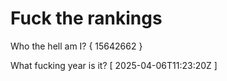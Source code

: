 # Fuck the rankings

Who the hell am I?
{ 15642662 }

What fucking year is it?
[ 2025-04-06T11:23:20Z ]
